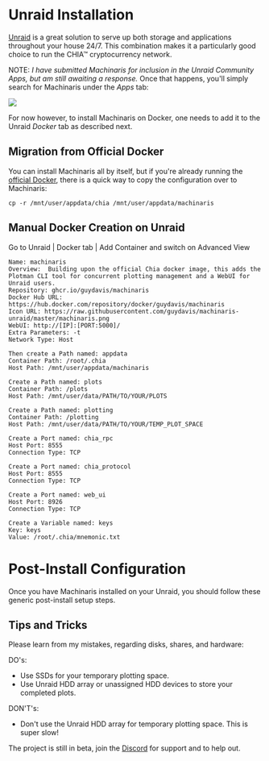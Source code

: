 # Unraid Installation

[Unraid](https://unraid.net/) is a great solution to serve up both storage and applications throughout your house 24/7.  This combination makes it a particularly good choice to run the CHIA™ cryptocurrency network.

NOTE: *I have submitted Machinaris for inclusion in the Unraid Community Apps, but am still awaiting a response.*  Once that happens, you'll simply search for Machinaris under the *Apps* tab:

![](https://raw.githubusercontent.com/guydavis/machinaris-unraid/master/wiki/images/unraid-apps-tab.png)

For now however, to install Machinaris on Docker, one needs to add it to the Unraid *Docker* tab as described next.

## Migration from Official Docker

You can install Machinaris all by itself, but if you're already running the [official Docker](https://forums.unraid.net/topic/108203-support-partition-pixel-chia/), there is a quick way to copy the configuration over to Machinaris:

```
cp -r /mnt/user/appdata/chia /mnt/user/appdata/machinaris
```

## Manual Docker Creation on Unraid

Go to Unraid | Docker tab | Add Container and switch on Advanced View

```
Name: machinaris
Overview:  Building upon the official Chia docker image, this adds the Plotman CLI tool for concurrent plotting management and a WebUI for Unraid users.
Repository: ghcr.io/guydavis/machinaris
Docker Hub URL: https://hub.docker.com/repository/docker/guydavis/machinaris
Icon URL: https://raw.githubusercontent.com/guydavis/machinaris-unraid/master/machinaris.png
WebUI: http://[IP]:[PORT:5000]/
Extra Parameters: -t
Network Type: Host
```

```
Then create a Path named: appdata
Container Path: /root/.chia
Host Path: /mnt/user/appdata/machinaris

Create a Path named: plots
Container Path: /plots
Host Path: /mnt/user/data/PATH/TO/YOUR/PLOTS

Create a Path named: plotting
Container Path: /plotting
Host Path: /mnt/user/data/PATH/TO/YOUR/TEMP_PLOT_SPACE

Create a Port named: chia_rpc
Host Port: 8555
Connection Type: TCP

Create a Port named: chia_protocol
Host Port: 8555
Connection Type: TCP  

Create a Port named: web_ui
Host Port: 8926
Connection Type: TCP

Create a Variable named: keys
Key: keys
Value: /root/.chia/mnemonic.txt
```

# Post-Install Configuration

Once you have Machinaris installed on your Unraid, you should follow these generic post-install setup steps.

## Tips and Tricks

Please learn from my mistakes, regarding disks, shares, and hardware:

DO's:
* Use SSDs for your temporary plotting space.
* Use Unraid HDD array or unassigned HDD devices to store your completed plots. 

DON'T's:
* Don't use the Unraid HDD array for temporary plotting space.  This is super slow!

The project is still in beta, join the [Discord](https://discord.gg/mX4AtMTt87) for support and to help out.